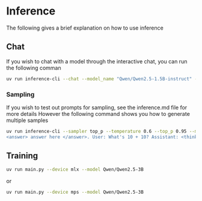 # Inference
The following gives a brief explanation on how to use inference 

## Chat
If you wish to chat with a model through the interactive chat, you can run the following comman

```bash
uv run inference-cli --chat --model_name "Qwen/Qwen2.5-1.5B-instruct" --max_new_tokens 256 --device cpu
```

### Sampling
If you wish to test out prompts for sampling, see the inference.md file for more details
However the following command shows you how to generate multiple samples

```bash
uv run inference-cli --sampler top_p --temperature 0.6 --top_p 0.95 --model_name "Qwen/Qwen2.5-3B" --max_new_tokens 256 --device mlx --prompt "A conversation between User and Assistant. The user asks a question, and the Assistant solves it. The assistant first thinks about the reasoning process in the mind and then provides the user with the answer. The reasoning process and answer are enclosed within <think> </think> and <answer> </answer> tags, respectively, i.e., <think> reasoning process here </think>
<answer> answer here </answer>. User: What's 10 + 10? Assistant: <think>" --num_responses 4
```

## Training

```bash
uv run main.py --device mlx --model Qwen/Qwen2.5-3B
```

or

```bash
uv run main.py --device mps --model Qwen/Qwen2.5-3B
```